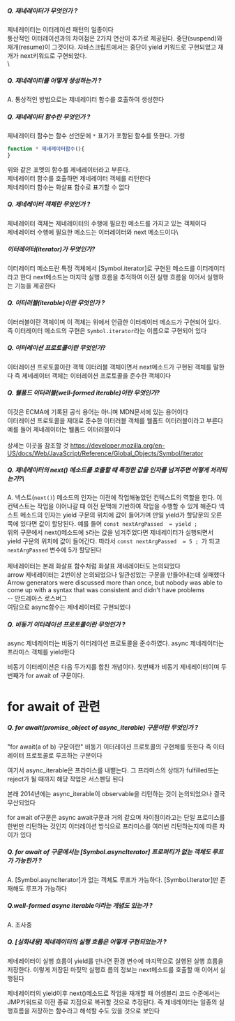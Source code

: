##### Q. 제네레이터가 무엇인가 ?

제네레이터는 이터레이션 패턴의 일종이다\
통산적인 이터레이션과의 차이점은 2가지 연산이 추가로 제공된다. 중단(suspend)와 재개(resume)이 그것이다. 자바스크립트에서는 중단이 yield 키워드로 구현되었고 재개가 next키워드로 구현되었다.\
\
##### Q. 제네레이터를 어떻게 생성하는가 ?

A. 통상적인 방법으로는 제네레이터 함수를 호출하여 생성한다

##### Q. 제네레이터 함수란 무엇인가 ?

제네레이터 함수는 함수 선언문에 `*` 표기가 포함된 함수를 뜻한다. 가령

```javascript
function * 제네레이터함수(){
}
```

위와 같은 포멧의 함수를 제네레이터라고 부른다.\
제네레이터 함수를 호출하면 제네레이터 객체를 리턴한다\
제네레이터 함수는 화살표 함수로 표기할 수 없다

##### Q. 제네레이터 객체란 무엇인가 ?

제네레이터 객체는 제네레이터의 수행에 필요한 메소드를 가지고 있는 객체이다\
제네레이터 수행에 필요한 메소드는 이터레이터와 next 메소드이다\

##### 이터레이터(iterator)가 무엇인가?

이터레이터 메소드란 특정 객체에서 [Symbol.iterator]로 구현된 메소드를 이터레이터라고 한다
next메소드는 마지막 실행 흐름을 추적하여 이전 실행 흐름을 이어서 실행하는 기능을 제공한다

##### Q. 이터러블(iterable)이란 무엇인가 ?

이터러블이란 객체이며 이 객체는 위에서 언급한 이터레이터 메소드가 구현되어 있다.
즉 이터레이터 메소드의 구현은 `Symbol.iterator`라는 이름으로 구현되어 있다

##### Q. 이터레이션 프로토콜이란 무엇인가?

이터레이션 프로토콜이란 객첵 이터러블 객체이면서 next메소드가 구현된 객체를 말한다
즉 제네레이터 객체는 이터레이션 프로토콜을 준수한 객체이다

##### Q. 웰폼드 이터러블(well-formed iterable)이란 무엇인가?

이것은 ECMA에 기록된 공식 용어는 아니며 MDN문서에 있는 용어이다\
이터레이션 프로토콜을 제대로 준수한 이터러블 객체를 웰폼드 이터러블이라고 부른다\
예를 들어 제네레이터는 웰폼드 이터러블이다\
\
상세는 이곳을 참조할 것 https://developer.mozilla.org/en-US/docs/Web/JavaScript/Reference/Global_Objects/Symbol/iterator

##### Q. 제네레이터의 next() 메소드를 호출할 때 특정한 값을 인자를 넘겨주면 어떻게 처리되는가?\

A. 넥스트(`next()`) 메소드의 인자는 이전에 작업해놓았던 컨텍스트의 역할을 한다. 이 컨텍스트는 작업을 이어나갈 때 이전 문맥에 기반하여 작업을 수행할 수 있게 해준다
넥스트 메소드의 인자는 yield 구문의 위치에 값이 들어가며 만일 yield가 할당문의 오른쪽에 있다면 값이 할당된다. 예를 들어
`const nextArgPassed  = yield ; `\
위의 구문에서 next()메소드에 `5`라는 값을 넘겨주었다면 제네레이터가 실행되면서 yield 구문의 위치에 값이 들어간다. 따라서 `const nextArgPassed  = 5 ; `가 되고   `nextArgPassed` 변수에 5가 할당된다\
\
제네레이터는 본래 화살표 함수처럼 화살표 제네레이터도 논의되었다\
arrow 제네레이터는 2번이상 논의되었으나 일관성있는 구문을 만들어내는데 실패했다\
Arrow generators were discussed more than once, but nobody was able to come up with a syntax that was consistent and didn't have problems\
-- 안드레아스 로스버그\
여담으로 async함수는 제네레이터로 구현되었다

##### Q. 비동기 이터레이션 프로토콜이란 무엇인가 ?

async 제네레이터는 비동기 이터레이션 프로토콜을 준수하였다.
async 제네레이터는 프라미스 객체를 yield한다

비동기 이터레이션은 다음 두가지를 합친 개념이다. 첫번째가 비동기 제네레이터이며 두번째가 for await of 구문이다.

#  for await of 관련

##### Q. for await(promise_object of async_iterable) 구문이란 무엇인가 ?
"for await(a of b) 구문이란" 비동기 이터레이션 프로토콜의 구현체를 뜻한다
즉 이터레이터 프로토콜로 루프하는 구문이다

여기서 async_iterable은 프라미스를 내뱉는다. 그 프라미스의 상태가 fulfilled또는 reject가 될 때까지 해당 작업은 서스펜딩 된다

본래 2014년에는 async_iterable이 observable을 리턴하는 것이 논의되었으나 결국 무산되었다

for await of구문은 async await구문과 거의 같으며 차이점이라고는 단일 프로미스를 한번만 리턴하는 것인지 이터레이션 방식으로 프라미스를 여러번 리턴하는지에 따른 차이가 있다

##### Q. for await of 구문에서는 [Symbol.asyncIterator] 프로퍼티가 없는 객체도 루프가 가능한가 ?

A. [Symbol.asyncIterator]가 없는 객체도 루프가 가능하다. [Symbol.Iterator]만 존재해도 루프가 가능하다

##### Q.well-formed async iterable이라는 개념도 있는가 ?

A. 조사중

##### Q. [심화내용] 제네레이터의 실행 흐름은 어떻게 구현되었는가 ?

제네레이터이 실행 흐름이 yield를 만나면 환경 변수에 마지막으로 실행된 실행 흐름을 저장한다.
이렇게 저장된 마짖막 실행흐 름의 정보는 next메소드를 호출할 때 이어서 실행된다

제네레이터의 yield이후 next()메소드로 작업을 재개할 때 어셈블리 코드 수준에서는 JMP키워드로 이전 종료 지점으로 복귀할 것으로 추정된다. 즉 제네레이터는 일종의 실행흐름을 저장하는 함수라고 해석할 수도 있을 것으로 보인다